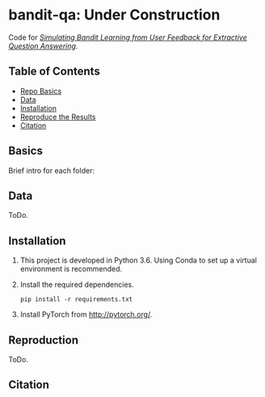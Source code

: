 # bandit-qa: Under Construction
Code for [_Simulating Bandit Learning from User Feedback for Extractive Question Answering_]().

## Table of Contents
- [Repo Basics](#basics)
- [Data](#data)
- [Installation](#installation)
- [Reproduce the Results](#reproduction)
- [Citation](#citation)

## Basics
Brief intro for each folder:

## Data
ToDo. 


## Installation
1. This project is developed in Python 3.6. Using Conda to set up a virtual environment is recommended.

2. Install the required dependencies. 
    ```
    pip install -r requirements.txt
    ```
3. Install PyTorch from http://pytorch.org/.


## Reproduction
ToDo.




## Citation
```

```
